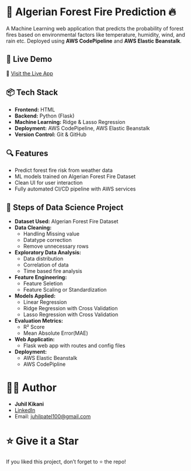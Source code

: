 # 🌲 Algerian Forest Fire Prediction 🔥

A Machine Learning web application that predicts the probability of forest fires based on environmental factors like temperature, humidity, wind, and rain etc. Deployed using **AWS CodePipeline** and **AWS Elastic Beanstalk**.

## 🚀 Live Demo

🔗 [Visit the Live App](http://forestfire-prediction-env.eba-2ih2smw8.eu-north-1.elasticbeanstalk.com/predict)

## 📦 Tech Stack

- **Frontend:** HTML
- **Backend:** Python (Flask)
- **Machine Learning:** Ridge & Lasso Regression
- **Deployment:** AWS CodePipeline, AWS Elastic Beanstalk
- **Version Control:** Git & GitHub

## 🔍 Features

- Predict forest fire risk from weather data  
- ML models trained on Algerian Forest Fire Dataset  
- Clean UI for user interaction  
- Fully automated CI/CD pipeline with AWS services

## 🧠 Steps of Data Science Project

- **Dataset Used:** Algerian Forest Fire Dataset
- **Data Cleaning:** 
  - Handling Missing value 
  - Datatype correction 
  - Remove unnecessary rows
- **Exploratory Data Analysis:** 
  - Data distribution  
  - Correlation of data 
  - Time based fire analysis
- **Feature Engineering:**
  - Feature Seletion
  - Feature Scaling or Standardization
- **Models Applied:**
  - Linear Regression
  - Ridge Regression with Cross Validation
  - Lasso Regression with Cross Validation
- **Evaluation Metrics:**
  - R² Score
  - Mean Absolute Error(MAE)
- **Web Applicatin:**
  - Flask web app with routes and config files
- **Deployment:**
  - AWS Elastic Beanstalk 
  - AWS CodePipline

# 🙋‍♂️ Author
- **Juhil Kikani**
- [LinkedIn](https://www.linkedin.com/in/juhilkikani)
- Email: [juhilpatel100@gmail.com](mailto:juhilpatel100@gmail.com)

# ⭐️ Give it a Star
  If you liked this project, don’t forget to ⭐️ the repo!
